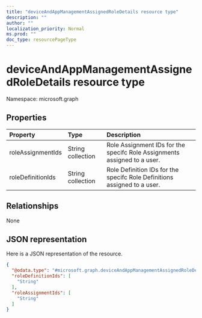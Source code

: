 ```yaml
---
title: "deviceAndAppManagementAssignedRoleDetails resource type"
description: ""
author: ""
localization_priority: Normal
ms.prod: ""
doc_type: resourcePageType
---
```


# deviceAndAppManagementAssignedRoleDetails resource type


Namespace: microsoft.graph



## Properties
|Property|Type|Description|
|:---|:---|:---|
|roleAssignmentIds|String collection|Role Assignment IDs for the specifc Role Assignments assigned to a user.|
|roleDefinitionIds|String collection|Role Definition IDs for the specifc Role Definitions assigned to a user.|

## Relationships
None

## JSON representation
Here is a JSON representation of the resource.
<!-- {
  "blockType": "resource",
  "@odata.type": "microsoft.graph.deviceAndAppManagementAssignedRoleDetails"
}
-->
``` json
{
  "@odata.type": "#microsoft.graph.deviceAndAppManagementAssignedRoleDetails",
  "roleDefinitionIds": [
    "String"
  ],
  "roleAssignmentIds": [
    "String"
  ]
}
```

